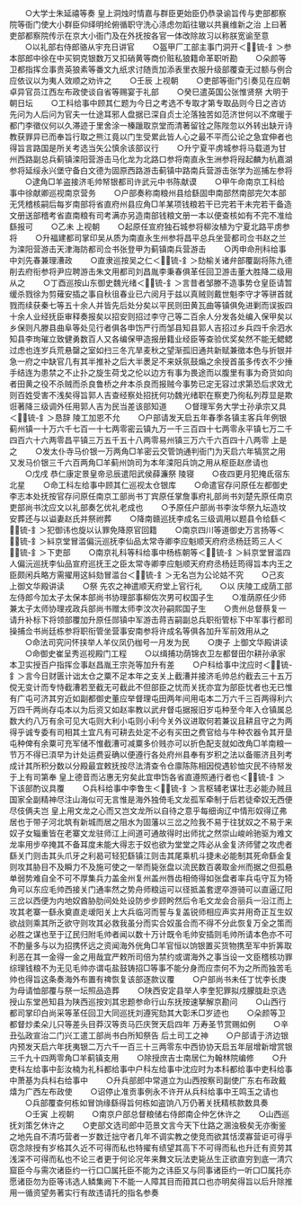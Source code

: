 <!-- { "loadSidebar": true } -->
　　○大学士朱延禧等奏  皇上洞烛时情嘉与群臣更始臣仍恭录谕旨传与吏部都察院等衙门使大小群臣仰绎明纶俯循职守洗心涤虑勿蹈往辙以共襄维新之治  上曰著吏部都察院传示在京大小衙门及在外抚按各官一体改除故习以称朕宽谕至意
　　○以礼部右侍郎骆从宇充日讲官
　　○盔甲厂工部主事门洞开＜锍-釒＞参本部郎中徐在中买铜克银数万又扣硝黄等商价赃私狼籍命革职听勘
　　○朵颜等卫都指挥佥事贵英狼素等番文九纸求讨随贡加添表里衣服升级部覆查无过额与例合应依议以为夷人效顺之劝许之
　　○壬辰  上视朝
　　○吏部等衙门引奏见在应朝卓异官员江西左布政使谈自省等赐宴于礼部
　　○癸巳遣英国公张惟贤祭  大明于  朝日坛
　　○工科给事中顾其仁题为今日之考选不专取才第专取品则今日之咨访先问为人后问为官夫一仕途耳邪人盘据已深自贞士沦落独苦如范济世何以不席暖于都门李徵仪何以久滞迹于里舍涂一榛躐取京堂而清著留铨之陈陛忽以外转出缺亓诗教获罪异已而奉旨行取之熊江竟以门生受累此皆人心之最不平而公论之急宜伸者也得旨言路国是所关考选当矢公慎余该部议行
　　○升宁夏平虏城参将马载道为甘州西路副总兵蓟镇滦阳营游击马化龙为北路口参将南直永生洲参将叚起麟为杭嘉湖参将延绥永兴堡守备白文德为固原西路游击蓟镇中路南兵营游击张学为巡捕左参将
　　○逮角□羊盗接济毛帅帑银都司许武元中书陈献谟
　　○甲午命南京工科给事中徐献卿巡视南京营务
　　○户部奏称南粮州县给繇固申南部然南部完欠本部无凭稽核嗣后每岁南部将省直府州县应角□羊某项钱粮若干已完若干未完若干备造文册送部稽考省直南粮有司考满亦另造南部钱粮文册一本以便查核如有不完不准给繇报可
　　○乙未  上视朝
　　○起原任宣府独石城参将柳汝植为宁夏北路平虏参将
　　○升福建都司掌印吴从质为南直永生州参将昌平总兵坐营都司佥书赵之兰为滦阳营游击天津海防都司佥书张登甲为蓟镇南兵营游击
　　○丙申命刑科给事中刘先春兼理漕政
　　○直隶巡按吴之仁＜锍-釒＞劾榆关诸弁部覆副将陈九德削去府衔参将尹应聘游击朱文用都司刘昌胤李秉春俱革任回卫游击董大胜降二级用从之
　　○丁酉巡按山东御史魏光绪＜锍-釒＞言昔者邹滕不造事势仓皇臣请暂缓杀戮徐为剪薙安插之事自秋徂春业已六阅月于兹以真贼则戴世魁李守才等骈首就戮而续获秦七等五十余人并皆先后处分矣以平民则田黄瓦曲等镇俱免进剿而误扳四十余人业经抚臣审释奏报矣以招安则招过李守己等二百余人分发各处编入保甲矣以乡保则凡滕县曲阜等处见行者俱各申饬严行而邹县知县郭人吉招过乡兵四千余泗水知县李珣璀立致健勇数百人又各编保甲造报册籍业经臣等查验优奖矣然不能无鳃鳃过虑也连岁兵荒悬罄之室如扫三冬亢旱麦秋之望渐孤旧通共新赋兼徵本色与折银并急一府之中缺官几有其半推补之后大半褁足不来妖氛鼓煽之余授首虽多传衣不少捶手结连为患禁之不止扑之旋生荷戈之伦以边方有事为畏途而以腹里有事为奇货如向者田黄之役不杀贼而杀良鲁桥之弁本杀良而报贼今事势已定无容过求第恐后求效尤则百姓受害不浅矣得旨郭人吉查经察处招抚何功魏光绪职在察吏乃徇私列荐显是欺诳著降三级调外任用郭人吉为民当差该部知道
　　○督理军务大学士孙承宗又具＜锍-釒＞恳辞  陵工加恩不允
　　○户部请发天启五年春季各镇主客兵年例银蓟州镇一十万六千七百一十七两零密云镇九万一千三百四十七两零永平镇七万二千四百六十六两零昌平镇三万五千五十八两零易州镇三万六千六百四十八两零  上是之
　　○发太仆寺马价银一万两角□羊密云交管饷通判衙门为天启六年犒赏之用又发马价银三千六百两角□羊蓟州饷司为本年滦阳兵饷之用从枢臣赵彦请也
　　○戊戌  恭仁康定景皇帝忌辰遣阳武侯薛濂祭  陵寝
　　○夜四更月犯掩氐宿东北星
　　○命工科左给事中顾其仁巡视太仓银库
　　○命遣官存问原任左都御史李志本处抚按官存问原任南京工部尚书丁宾原任掌詹事府礼部尚书刘楚先原任南京吏部尚书沈应文以礼部奏乞优礼老成也
　　○予原任户部尚书李汝华祭九坛造坟安葬还与以谥妻赵氏并祭祔葬
　　○降南赣巡抚李成名三级调用以题县令给繇＜锍-釒＞犯御讳也旋以认罪免降原官回籍
　　○南京四川等道御史万言扬等＜锍-釒＞紏京堂冒滥偏沅巡抚李仙品太常寺卿李应魁顺天府府丞杨廷筠三人＜锍-釒＞下吏部
　　○南京礼科等科给事中杨栋朝等＜锍-釒＞紏京堂冒滥四人偏沅巡抚李仙品宣府巡抚王之臣太常寺卿李应魁顺天府府丞杨廷筠得旨本内王之臣颇闲兵略方需擢用这紏劾冒滥台＜锍-釒＞无名岂为公论姑不究
　　○己亥  上御文华殿讲读
　　○祭  先农之神遣顺天府堂上官行礼
　　○以  庆陵工成荫工部左侍郎今加太子太保本部尚书协理部事柳佐次男可权国子生
　　○准荫原任少师兼太子太师协理戎政兵部尚书赠太师李汶次孙嗣熙国子生
　　○贵州总督蔡复一请升补标下将领部覆加升原任郧镇中军游击蒋吉嗣副总兵职衔管标下中军事行都司操捕佥书尚廷栋参将职衔管坐营事安南参将许成名等俱各加升军前效用从之
　　○命法司究问怀挟举人羊仪凤仍枷号一月发为民
　　○庚子  上御文华殿讲读
　　○命御史崔呈秀巡视殿门工程
　　○以缉捕功荫锦衣卫左都督田尔耕孙承家本卫实授百户指挥佥事赵昌胤王宗尧等加升有差
　　○户科给事中沈应时＜锍-釒＞言今日财匮计诎太仓之粟不足本年之支关上截漕并接济毛帅总约截去三十五万傥无变计而专恃截漕若至截无可截此不但部臣之忧而关抚亦宜为部臣忧者也无已惟有广屯可济其穷近如副都御史董应举督理屯田两年间用屯本二万六千三百两得利六万四千两尚存屯本以为后资又如赵率教以武弁督屯据报旧岁屯种至今年入仓镇属总数大约八万有余可见大屯则大利小屯则小利今关外议进取何若兼议且耕且守之为两得乎诚专委有司相其土宜凡有可耕去处定不必有买田之费官给与牛种农器令其开垦屯种俾有余粟可充军储不惟截漕可减粟多价贱亦可以折色配支就如改角□羊南粮一节万不得已湏早为计处运费妥确以便遵行各处府州县奉有岁积之法以备赈济且列考成计其所积分数以分殿最宜敕抚按尽法清查令仓廪陈陈相因傥遇轸恤灾民不待帑发于上有司第奉  皇上德音而沾惠无穷矣此宜申饬各省直遵照通行者也＜锍-釒＞下该部酌议具覆
　　○兵科给事中李鲁生＜锍-釒＞言枢辅老谋壮志必能办贼且国家全副精神尽注山海似可无言惟是海外独倚毛文龙孤军牵制于后若徒牵奴无西便尽伎俩夫岂  皇上用文龙之心而又岂文龙所以自待之意乎每细询辽中情形奴得辽弗居也于带子河北筑有新城而居之阻水为固藩以三岔之险我不易于往犹奴之不易于来奴子女辎重皆在老寨文龙驻师江上间道可通故得时出师扰之然崇山峻岭驰驱为难文龙率用步卒掩其不备耳度未能大得志于奴也欲为堂堂之阵必从金复济师譬之攻虎者繇关门则击其头爪牙之利曷可轻犯繇镇江则击其尾乘机斗捷未必能制其死命繇金复则攻其胁目不及瞬力不及施可使之一举而毙张盘以流民数百袭取金州而据之但孤悬单弱势难自全不可不厚集兵力盖金州复州盖州唇齿相倚得如张盘者率兵屯守互为犄角可以东应毛帅西接关门通率然之势舟师粮运可以径抵盖套逻卒游骑可以直逼辽阳三岔以西便为内地奴酋胁肋间处处设防步步顾盻然后令毛文龙会合丽兵一沿江而上攻其老寨一繇永奠直走叆阳关上大兵临河而誓与复盖锐师相应声实并用奇正互生奴欲战则乘其所乏欲守则攻其必救我虽分而实合奴虽合而不得不分此恢复万全之策而必胜之谋也至于辽民归附毛帅者闻以数十万计既令毛帅安插则毛帅所请本色亦不可不酌量多与以为招携怀远之资闻海外侊角□羊官恒以饷银置买货物携至军中折筭取利恶在其一金得一金之用哉宜严敕所司倍为禁约或谓海外之事当设一文臣稽核功罪综理钱粮不为无见毛帅亦谓屯盐鼓铸招□等事不能分身而应柰何不为之所而独苦毛帅也得旨这条奏海外布置有禆恢复该部逐款议覆
　　○户部尚书未任丁忧李长庚为母请恤部覆与祭一坛照品造葬
　　○陕西安定县举人李奎犯罪拟戍朦胧赴京选授山东堂邑知县为陕西巡按刘其忠题参命行山东抚按速拏解京勘问
　　○山西行都司掌印白尚采等革任回卫大同巡抚刘遵宪劾其大彰禾□岁迹也
　　○朵颜等卫都督炒柔朵儿只等差头目莽汉等贡马匹庆贺天启四年  万寿圣节赏赐如例
　　○辛丑弘政宣治二门兴工遣工部尚书白所知祭告  后土司工之神
　　○户部请于济边银内预发天启六年抚夷银二万六千一百三十三两零东中西协协天启五年层增新增赏银三千九十四两零角□羊蓟镇支用
　　○除授庶吉士南居仁为翰林院编修
　　○升吏科左给事中彭汝楠为礼科都给事中户科左给事中沈应时为本科都给事中吏科给事中萧基为兵科右给事中
　　○升兵部郎中常道立为山西按察司副使广东右布政戴熺为广西左布政使
　　○诏停止准贡事例永不许开从兵科给事中王鸣玉之请也
　　○兵部覆查何栋如冒饷缘繇得旨何栋如盗饷八万仍著关抚精核款数具奏
　　○壬寅  上视朝
　　○南京户部总督粮储右侍郎南企仲乞休许之
　　○山西巡抚刘策乞休许之
　　○吏部文选司郎中范景文言今天下仕路之溷浊极矣无亦衡鉴之地先自不清巧营者一岁数迁拙守者几年不调实教之使竞而欲其恬漠寡营讵可得乎窃念除授有岁格其久近不可得而私也特擢有绩望其高下不可得而私也升迁有资劳其浅深不可得而私也不论三者更于何论况年来舞文玩法吏毙丛生正欲直穷到底一清穴窟臣今与需次诸臣约一行口□属托臣不能为之讳臣又与同事诸臣约一听口□属托亦愿诸臣勿为臣等讳选人鳞集阙下不能一人障其目而箝其口也亦明矣得旨以后升除推用一循资望务著实行有故违请托的指名参奏

